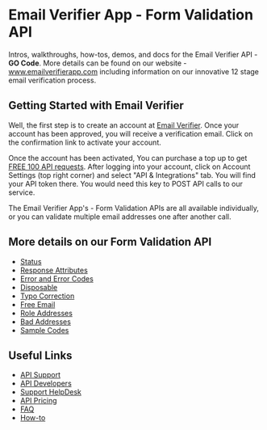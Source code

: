 Email Verifier App - Form Validation API
=========
Intros, walkthroughs, how-tos, demos, and docs for the Email Verifier API - <strong>GO Code</strong>. More details can be found on our website - www.emailverifierapp.com including information on our innovative 12 stage email verification process. 

Getting Started with Email Verifier
--------------------------------
Well, the first step is to create an account at [Email Verifier](https://www.emailverifierapp.com/). Once your account has been approved, you will receive a verification email. Click on the confirmation link to activate your account.

Once the account has been activated, You can purchase a top up to get [FREE 100 API requests](https://support.emailverifierapp.com/articles/api/do-i-get-free-credit-for-testing-your-api). After logging into your account, click on Account Settings (top right corner) and select "API & Integrations" tab. You will find your API token there. You would need this key to POST API calls to our service.

The Email Verifier App's - Form Validation APIs are all available individually, or you can validate multiple email addresses one after another call. 

More details on our Form Validation API
-------------

* [Status](https://www.emailverifierapp.com/form-validation-api-for-developers/status/)
* [Response Attributes](https://www.emailverifierapp.com/form-validation-api-for-developers/response-attributes/)
* [Error and Error Codes](https://www.emailverifierapp.com/form-validation-api-for-developers/error-error-codes/)
* [Disposable](https://www.emailverifierapp.com/form-validation-api-for-developers/disposable/)
* [Typo Correction](https://www.emailverifierapp.com/form-validation-api-for-developers/typo-suggestion/)
* [Free Email](https://www.emailverifierapp.com/form-validation-api-for-developers/free-email/)
* [Role Addresses](https://www.emailverifierapp.com/form-validation-api-for-developers/role-addresses/)
* [Bad Addresses](https://www.emailverifierapp.com/form-validation-api-for-developers/bad-addresses/)
* [Sample Codes](https://www.emailverifierapp.com/form-validation-api-for-developers/sample-codes/)


Useful Links
-------------

* [API Support](https://support.emailverifierapp.com/articles/api)
* [API Developers](https://www.emailverifierapp.com/form-validation-api-for-developers/)
* [Support HelpDesk](https://support.emailverifierapp.com/contact)
* [API Pricing](https://www.emailverifierapp.com/email-verification-pricing/)
* [FAQ](https://support.emailverifierapp.com/articles/frequently-asked-questions)
* [How-to](https://support.emailverifierapp.com/articles/how-to)
